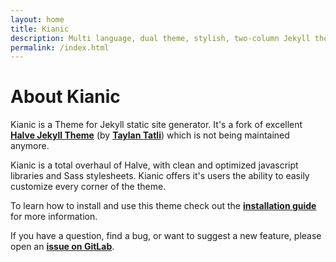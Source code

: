 ```yaml
---
layout: home
title: Kianic
description: Multi language, dual theme, stylish, two-column Jekyll theme for your blog.
permalink: /index.html
---
```

# About Kianic

Kianic is a Theme for Jekyll static site generator. It's a fork of excellent 
[**Halve Jekyll Theme**](https://taylantatli.github.io/Halve) (by [**Taylan Tatli**](https://github.com/TaylanTatli)) 
which is not being maintained anymore.

Kianic is a total overhaul of Halve, with clean and optimized javascript libraries and Sass stylesheets. 
Kianic offers it's users the ability to easily customize every corner of the theme.

To learn how to install and use this theme check out the
[**installation guide**](https://azadeh-afzar.gitlab.io/Web-Development/Kianic/en/kianic-theme) for more information.

If you have a question, find a bug, or want to suggest a new feature, please open an
[**issue on GitLab**](https://gitlab.com/MahdiBaghbani/Azadeh-Afzar/Web-Development/Kianic/issues/new).
